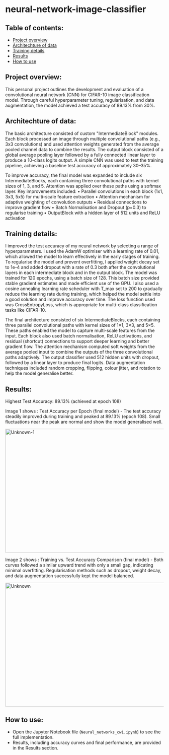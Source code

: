 # neural-network-image-classifier

## Table of contents:
- [Project overview](#project-overview)
- [Architechture of data](#architechture-of-data)
- [Training details](#training-details)
- [Results](#results)
- [How to use](#how-to-use)

## Project overview:

This personal project outlines the development and evaluation of a convolutional neural network (CNN) for CIFAR-10 image classification model. Through careful hyperparameter tuning, regularisation, and data augmentation, the model achieved a test accuracy of 89.13% from 30%.

## Architechture of data: 
The basic architecture consisted of custom "IntermediateBlock" modules. Each block processed an image through multiple convolutional paths (e.g., 3x3 convolutions) and used attention weights generated from the average pooled channel data to combine the results. The output block consisted of a global average pooling layer followed by a fully connected linear layer to produce a 10-class logits output.
A simple CNN was used to test the training pipeline, achieving a baseline test accuracy of approximately 30–35%.

To improve accuracy, the final model was expanded to include six IntermediateBlocks, each containing three convolutional paths with kernel sizes of 1, 3, and 5. Attention was applied over these paths using a softmax layer. Key improvements included:
• Parallel convolutions in each block (1x1, 3x3, 5x5) for multi-scale feature extraction
• Attention mechanism for adaptive weighting of convolution outputs
• Residual connections to improve gradient flow
• Batch Normalisation and Dropout (p=0.3) to regularise training
• OutputBlock with a hidden layer of 512 units and ReLU activation

## Training details:
I improved the test accuracy of my neural network by  selecting a range of hyperparameters. I used the AdamW optimiser with a learning rate of 0.01, which allowed the
model to learn effectively in the early stages of training. To regularise the model and prevent overfitting, I applied weight decay set to 1e-4 and added dropout with a rate of 0.3 both after the convolutional layers in each intermediate block and in the output block. The model was trained for 120 epochs, using a batch size of 128. This batch size provided stable
gradient estimates and made efficient use of the GPU. I also used a cosine annealing learning rate scheduler with T_max set to 200 to gradually reduce the learning rate during training, which helped the model settle into a good solution and improve accuracy over time. The loss function used was CrossEntropyLoss, which is appropriate for multi-class classification tasks like CIFAR-10.

The final architecture consisted of six IntermediateBlocks, each containing three parallel convolutional paths with kernel sizes of 1×1, 3×3, and 5×5. These paths enabled
the model to capture multi-scale features from the input. Each block also used batch normalisation, ReLU activations, and residual (shortcut) connections to support deeper learning
and better gradient flow. The attention mechanism computed soft weights from the average pooled input to combine the outputs of the three convolutional paths adaptively.
The output classifier used 512 hidden units with dropout, followed by a linear layer to produce final logits. Data augmentation techniques included random cropping, flipping, colour jitter, and rotation to help the model generalise better.

## Results:
Highest Test Accuracy: 89.13% (achieved at epoch 108)

Image 1 shows : Test Accuracy per Epoch (final model) - The test accuracy steadily improved during training and peaked at 89.13% (epoch 108). Small fluctuations near the peak are normal and show the model generalised well.

<img width="849" height="393" alt="Unknown-1" src="https://github.com/user-attachments/assets/d18db7f5-2353-49c8-9541-6e4c2cc457e6" />

Image 2 shows : Training vs. Test Accuracy Comparison (final model) - Both curves followed a similar upward trend with only a small gap, indicating minimal overfitting. Regularisation methods such as dropout, weight decay, and data augmentation successfully kept the model balanced.

<img width="854" height="393" alt="Unknown" src="https://github.com/user-attachments/assets/b747afe6-d85b-4813-b07f-34fb26098687" />

## How to use:
- Open the Jupyter Notebook file (`Neural_networks_cw1.ipynb`) to see the full implementation. 
- Results, including accuracy curves and final performance, are provided in the Results section.  



